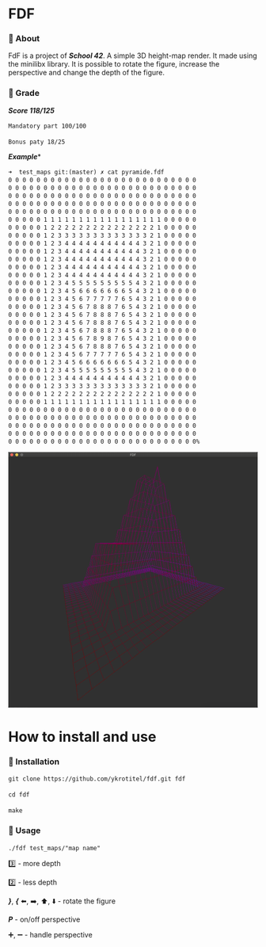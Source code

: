 # FDF
### :white_square_button: About

FdF is a project of ***School 42***. A simple 3D height-map render. It made using the minilibx library. It is possible to rotate the figure, increase the perspective and change the depth of the figure.

### :white_square_button: Grade

***Score 118/125***
```
Mandatory part 100/100

Bonus paty 18/25
```
***Example****

```console
➜  test_maps git:(master) ✗ cat pyramide.fdf
0 0 0 0 0 0 0 0 0 0 0 0 0 0 0 0 0 0 0 0 0 0 0 0 0 0 0
0 0 0 0 0 0 0 0 0 0 0 0 0 0 0 0 0 0 0 0 0 0 0 0 0 0 0
0 0 0 0 0 0 0 0 0 0 0 0 0 0 0 0 0 0 0 0 0 0 0 0 0 0 0
0 0 0 0 0 0 0 0 0 0 0 0 0 0 0 0 0 0 0 0 0 0 0 0 0 0 0
0 0 0 0 0 0 0 0 0 0 0 0 0 0 0 0 0 0 0 0 0 0 0 0 0 0 0
0 0 0 0 0 1 1 1 1 1 1 1 1 1 1 1 1 1 1 1 1 1 0 0 0 0 0
0 0 0 0 0 1 2 2 2 2 2 2 2 2 2 2 2 2 2 2 2 1 0 0 0 0 0
0 0 0 0 0 1 2 3 3 3 3 3 3 3 3 3 3 3 3 3 2 1 0 0 0 0 0
0 0 0 0 0 1 2 3 4 4 4 4 4 4 4 4 4 4 4 3 2 1 0 0 0 0 0
0 0 0 0 0 1 2 3 4 4 4 4 4 4 4 4 4 4 4 3 2 1 0 0 0 0 0
0 0 0 0 0 1 2 3 4 4 4 4 4 4 4 4 4 4 4 3 2 1 0 0 0 0 0
0 0 0 0 0 1 2 3 4 4 4 4 4 4 4 4 4 4 4 3 2 1 0 0 0 0 0
0 0 0 0 0 1 2 3 4 4 4 4 4 4 4 4 4 4 4 3 2 1 0 0 0 0 0
0 0 0 0 0 1 2 3 4 5 5 5 5 5 5 5 5 5 4 3 2 1 0 0 0 0 0
0 0 0 0 0 1 2 3 4 5 6 6 6 6 6 6 6 5 4 3 2 1 0 0 0 0 0
0 0 0 0 0 1 2 3 4 5 6 7 7 7 7 7 6 5 4 3 2 1 0 0 0 0 0
0 0 0 0 0 1 2 3 4 5 6 7 8 8 8 7 6 5 4 3 2 1 0 0 0 0 0
0 0 0 0 0 1 2 3 4 5 6 7 8 8 8 7 6 5 4 3 2 1 0 0 0 0 0
0 0 0 0 0 1 2 3 4 5 6 7 8 8 8 7 6 5 4 3 2 1 0 0 0 0 0
0 0 0 0 0 1 2 3 4 5 6 7 8 8 8 7 6 5 4 3 2 1 0 0 0 0 0
0 0 0 0 0 1 2 3 4 5 6 7 8 9 8 7 6 5 4 3 2 1 0 0 0 0 0
0 0 0 0 0 1 2 3 4 5 6 7 8 8 8 7 6 5 4 3 2 1 0 0 0 0 0
0 0 0 0 0 1 2 3 4 5 6 7 7 7 7 7 6 5 4 3 2 1 0 0 0 0 0
0 0 0 0 0 1 2 3 4 5 6 6 6 6 6 6 6 5 4 3 2 1 0 0 0 0 0
0 0 0 0 0 1 2 3 4 5 5 5 5 5 5 5 5 5 4 3 2 1 0 0 0 0 0
0 0 0 0 0 1 2 3 4 4 4 4 4 4 4 4 4 4 4 3 2 1 0 0 0 0 0
0 0 0 0 0 1 2 3 3 3 3 3 3 3 3 3 3 3 3 3 2 1 0 0 0 0 0
0 0 0 0 0 1 2 2 2 2 2 2 2 2 2 2 2 2 2 2 2 1 0 0 0 0 0
0 0 0 0 0 1 1 1 1 1 1 1 1 1 1 1 1 1 1 1 1 1 0 0 0 0 0
0 0 0 0 0 0 0 0 0 0 0 0 0 0 0 0 0 0 0 0 0 0 0 0 0 0 0
0 0 0 0 0 0 0 0 0 0 0 0 0 0 0 0 0 0 0 0 0 0 0 0 0 0 0
0 0 0 0 0 0 0 0 0 0 0 0 0 0 0 0 0 0 0 0 0 0 0 0 0 0 0
0 0 0 0 0 0 0 0 0 0 0 0 0 0 0 0 0 0 0 0 0 0 0 0 0 0 0
0 0 0 0 0 0 0 0 0 0 0 0 0 0 0 0 0 0 0 0 0 0 0 0 0 0 0%  
```

![42.fdf map](/images/image1.png)

# How to install and use

### :white_square_button: Installation

```
git clone https://github.com/ykrotitel/fdf.git fdf

cd fdf

make
```

### :white_square_button: Usage
```
./fdf test_maps/"map name"
```

:three: - more depth

:two: - less depth

***}***, ***{*** :arrow_left:, :arrow_right:, :arrow_up:, :arrow_down: - rotate the figure

***P*** - on/off perspective

:heavy_plus_sign:, :heavy_minus_sign: - handle perspective
